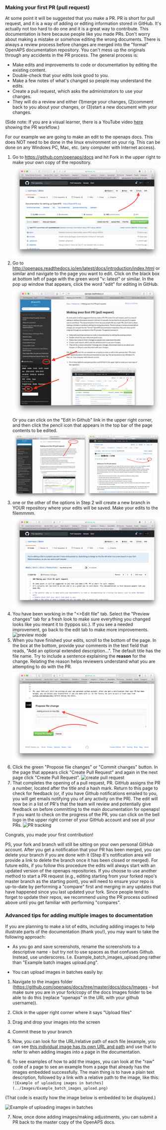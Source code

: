 ### Making your first PR (pull request)

At some point it will be suggested that you make a PR. PR is short for pull request, and it is a way of adding or editing information stored in GitHub.  It's actually not too hard to do one and it is a great way to contribute. This documentation is here because people like you made PRs.  Don't worry about making a mistake or somehow editing the wrong documents.  There is always a review process before changes are merged into the "formal" OpenAPS documentation repository.  You can't mess up the originals through any accidents in the PR process.  The general process is:

* Make edits and improvements to code or documentation by editing the existing content.
* Double-check that your edits look good to you.
* Make a few notes of what's changed so people may understand the edits.
* Create a pull request, which asks the administrators to use your changes.
* They will do a review and either (1)merge your changes, (2)comment back to you about your changes, or (3)start a new document with your changes.

(Side note:  If you are a visual learner, there is a YouTube video [here](https://youtu.be/4b6tsL0_kzg) showing the PR workflow.)

For our example we are going to make an edit to the openaps docs.  This does NOT need to be done in the linux environment on your rig.  This can be done on any Windows PC, Mac, etc. (any computer with Internet access).

1. Go to https://github.com/openaps/docs and hit Fork in the upper right to make your own copy of the repository.
![Fork repo](../Images/PR0.png)
2. Go to http://openaps.readthedocs.io/en/latest/docs/introduction/index.html or similar and navigate to the page you want to edit.  Click on the black box at bottom left of page with the green word "v: latest" or similar. In the pop up window that appears, click the word "edit" for editing in GitHub.  
![edit doc](../Images/PR1.png)
Or you can click on the "Edit in Github" link in the upper right corner, and then click the pencil icon that appears in the top bar of the page contents to be edited.
![RTD io](../Images/PR2.png)
3.  one or the other of the options in Step 2 will create a new branch in YOUR repository where your edits will be saved.  Make your edits to the filemmmm.
![Edit branch](../Images/PR3.png)
4. You have been working in the "<>Edit file" tab. Select the "Preview changes" tab for a fresh look to make sure everything you changed looks like you meant it to (typpos sic.). If you see a needed improvement, go back to the edit tab to make more improvements.
![preview mode](../Images/PR5.png)
5. When you have finished your edits, scroll to the bottom of the page.  In the box at the bottom, provide your comments in the text field that reads, "Add an optional extended description...". The default title has the file name. Try to include a sentence explaining the __reason__ for the change. Relating the reason helps reviewers understand what you are attempting to do with the PR.
![commit comments](../Images/PR4.png)
6. Click the green "Propose file changes" or "Commit changes" button. In the page that appears click "Create Pull Request" and again in the next page click "Create Pull Request".
![create pull request](../Images/PR6.png)
7. That completes the opening of a pull request, PR. GitHub assigns the PR a number, located after the title and a hash mark. Return to this page to check for feedback (or, if you have Github notifications emailed to you, you will get emails notifying you of any activity on the PR). The edit will now be in a list of PR's that the team will review and potentially give feedback on before committing to the main documentation for openaps! If you want to check on the progress of the PR, you can click on the bell logo in the upper right corner of your GitHub account and see all your PRs.
![PR tracking](../Images/PR7.png)

Congrats, you made your first contribution!

PS, your fork and branch will still be sitting on your own personal GitHub account. After you get a notification that your PR has been merged, you can delete your branch if you are done with it (Step 8's notification area will provide a link to delete the branch once it has been closed or merged). For future edits, if you follow this procedure the edits will always start with an updated version of the openaps repositories.  If you choose to use another method to start a PR request (e.g., editing starting from your forked repo's master branch as the starting point), you will need to ensure your repo is up-to-date by performing a "compare" first and merging in any updates that have happened since you last updated your fork.  Since people tend to forget to update their repos, we recommend using the PR process outlined above until you get familiar with performing "compares".

### Advanced tips for adding multiple images to documentation

If you are planning to make a lot of edits, including adding images to help illustrate parts of the documentation (thank you!), you may want to take the following approach:

* As you go and save screenshots, rename the screenshots to a descriptive name - but try not to use spaces as that confuses Github. Instead, use underscores. I.e. Example_batch_images_upload.png rather than "Example batch images upload.png". 

* You can upload images in batches easily by:
 
 1. Navigate to the images folder (https://github.com/openaps/docs/tree/master/docs/docs/Images - but make sure you are in your fork/copy of the docs Images folder to be able to do this (replace "openaps" in the URL with your github username)).
 
 2. Click in the upper right corner where it says "Upload files"
 
 3. Drag and drop your images into the screen
 
 4. Commit these to your branch
 
 5. Now, you can look for the URL/relative path of each file (example, you can see [this individual image has its own URL and path](https://github.com/openaps/docs/blob/master/docs/docs/Images/Example_batch_images_upload.png) and use that to refer to when adding images into a page in the documentation.
 
 6. To see examples of how to add the images, you can look at the "raw" code of a page to see an example from a page that already has the images embedded successfully. The main thing is to have a plain text description, followed by a link with a relative path to the image, like this: `![Example of uploading images in batches](../Images/Example_batch_images_upload.png)`
 
 (That code is exactly how the image below is embedded to be displayed.)
 
![Example of uploading images in batches](../Images/Example_batch_images_upload.png)

 7. Now, once done adding images/making adjustments, you can submit a PR back to the master copy of the OpenAPS docs.
